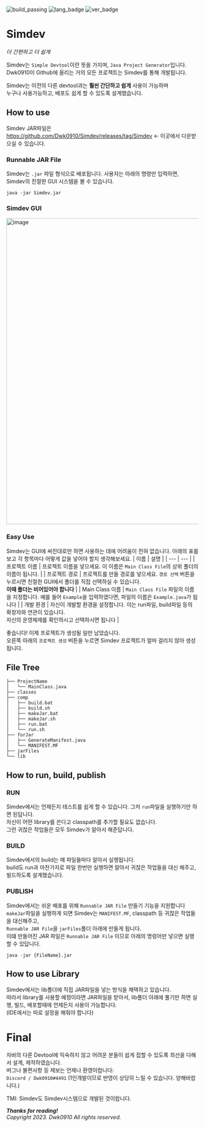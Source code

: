 ![build_passing](https://img.shields.io/badge/build-passing-green)
![lang_badge](https://img.shields.io/badge/build_language-Java-yellow)
![ver_badge](https://img.shields.io/badge/version-1.0.0-blue)

# Simdev
*더 간편하고 더 쉽게*

Simdev는 `Simple Devtool`이란 뜻을 가지며, `Java Project Generator`입니다. <br/>
Dwk0910이 Github에 올리는 거의 모든 프로젝트는 Simdev를 통해 개발됩니다.

Simdev는 이전의 다른 devtool과는 **훨씬 간단하고 쉽게** 사용이 가능하며 <br/>
누구나 사용가능하고, 배포도 쉽게 할 수 있도록 설계했습니다.

## How to use
Simdev JAR파일은 https://github.com/Dwk0910/Simdev/releases/tag/Simdev <- 이곳에서 다운받으실 수 있습니다.

### Runnable JAR File
Simdev는 `.jar` 파일 형식으로 배포됩니다.
사용자는 아래의 명령만 입력하면, Simdev의 친절한 GUI 시스템을 볼 수 있습니다.

```
java -jar Simdev.jar
```

### Simdev GUI
<img width="801" alt="image" src="https://github.com/Dwk0910/Simdev/assets/66874914/1e0907d0-6d53-4b25-bcb9-b1f323f7facd">

### Easy Use
Simdev는 GUI에 써진대로만 하면 사용하는 데에 어려움이 전혀 없습니다.
아래의 표를 보고 각 항목마다 어떻게 값을 넣어야 할지 생각해보세요.
| 이름 | 설명 |
| --- | --- |
| 프로젝트 이름 | 프로젝트 이름을 넣으세요. 이 이름은 `Main Class File`의 상위 폴더의 이름이 됩니다. |
| 프로젝트 경로 | 프로젝트를 만들 경로를 넣으세요. `경로 선택` 버튼을 누르시면 친절한 GUI에서 폴더를 직접 선택하실 수 있습니다.<br/>**이때 폴더는 비어있어야 합니다** |
| Main Class 이름 | `Main Class File` 파일의 이름을 지정합니다. 예를 들어 `Example`을 입력하였다면, 파일의 이름은 `Example.java`가 됩니다 |
| 개발 환경 | 자신이 개발할 환경을 설정합니다. 이는 run파일, build파일 등의 확장자와 연관이 있습니다.<br/>자신의 운영체제를 확인하시고 선택하시면 됩니다 |

좋습니다! 이제 프로젝트가 생성될 일만 남았습니다.<br/>
오른쪽 아래의 `프로젝트 생성` 버튼을 누르면 Simdev 프로젝트가 얼마 걸리지 않아 생성됩니다.

## File Tree
```
├── ProjectName
│   └── MainClass.java
├── classes
├── comp
│   ├── build.bat
│   ├── build.sh
│   ├── makeJar.bat
│   ├── makeJar.sh
│   ├── run.bat
│   └── run.sh
├── forJar
│   ├── GenerateManifest.java
│   └── MANIFEST.MF
├── jarFiles
└── lib
```

## How to run, build, publish
### RUN
Simdev에서는 언제든지 테스트를 쉽게 할 수 있습니다. 그저 `run`파일을 실행하기만 하면 된답니다.<br/>
자신이 어떤 library를 쓴다고 classpath를 추가할 필요도 없습니다.<br/>
그런 귀찮은 작업들은 모두 Simdev가 알아서 해준답니다.

### BUILD
Simdev에서의 build는 매 파일들마다 알아서 실행됩니다.<br/>
build도 run과 마찬가지로 파일 한번만 실행하면 알아서 귀찮은 작업들을 대신 해주고, 빌드하도록 설계했습니다.

### PUBLISH
Simdev에서는 쉬운 배포를 위해 `Runnable JAR File` 만들기 기능을 지원합니다<br/>
`makeJar`파일을 실행하게 되면 Simdev는 `MANIFEST.MF`, classpath 등 귀찮은 작업들을 대신해주고,<br/>
`Runnable JAR File`을 `jarFiles`폴더 아래에 만들게 됩니다.<br/>
이떄 만들어진 JAR 파일은 `Runnable JAR File` 이므로 아래의 명렁어만 넣으면 실행 할 수 있답니다.

```
java -jar {FileName}.jar
```

## How to use Library
Simdev에서는 lib폴더에 직접 JAR파일을 넣는 방식을 채택하고 있습니다.<br/>
따라서 library를 사용할 예정이라면 JAR파일을 받아서, lib폴더 아래에 풀기만 하면 실행, 빌드, 배포할때에 언제든지 사용이 가능합니다.<br/>
(IDE에서는 따로 설정을 해줘야 합니다)

# Final
자바의 다른 Devtool에 익숙하지 않고 어려운 분들이 쉽게 접할 수 있도록 최선을 다해서 설계, 제작하였습니다.<br/>
버그나 불편사항 등 제보는 언제나 환영이랍니다: <br/>
`Discord / Dwk0910#4491` (1인개발이므로 반영이 상당히 느릴 수 있습니다. 양해바랍니다.)

TMI: Simdev도 Simdev시스템으로 개발된 것이랍니다.

***Thanks for reading!***<br/>
*Copyright 2023. Dwk0910 All rights reserved.*
